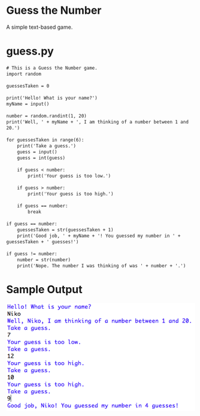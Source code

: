 Guess the Number
========================================================
A simple text-based game.

guess.py
========================================================
```Python3
# This is a Guess the Number game.
import random

guessesTaken = 0

print('Hello! What is your name?')
myName = input()

number = random.randint(1, 20)
print('Well, ' + myName + ', I am thinking of a number between 1 and 20.')

for guessesTaken in range(6):
    print('Take a guess.')
    guess = input()
    guess = int(guess)

    if guess < number:
        print('Your guess is too low.')

    if guess > number:
        print('Your guess is too high.')

    if guess == number:
        break

if guess == number:
    guessesTaken = str(guessesTaken + 1)
    print('Good job, ' + myName + '! You guessed my number in ' + guessesTaken + ' guesses!')

if guess != number:
    number = str(number)
    print('Nope. The number I was thinking of was ' + number + '.')
```

Sample Output
========================================================
![Sample output Guess the Number Game](https://github.com/nihathalici/Invent-with-Python/blob/main/Guess-the-Number/screenshot_guess.PNG)
